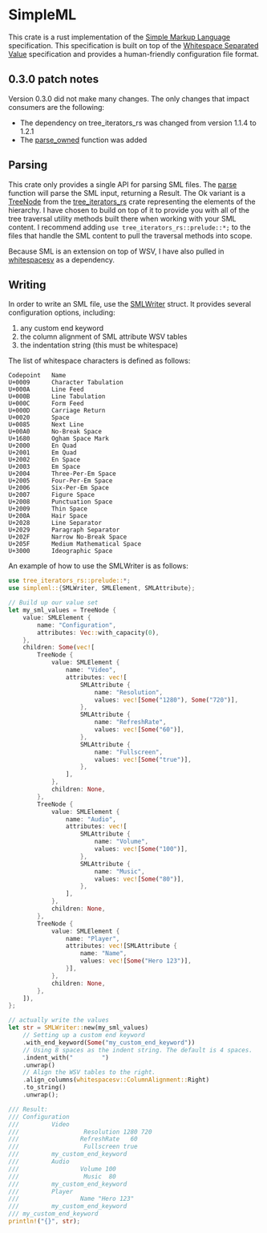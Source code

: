 # SimpleML

This crate is a rust implementation of the [Simple Markup Language](https://www.simpleml.com/) specification. This specification is built on top of the [Whitespace Separated Value](https://www.whitespacesv.com/) specification and provides a human-friendly configuration file format.


## 0.3.0 patch notes

Version 0.3.0 did not make many changes. The only changes that impact consumers are the following:
- The dependency on tree_iterators_rs was changed from version 1.1.4 to 1.2.1
- The [parse_owned](https://docs.rs/simpleml/0.2.2/simpleml/fn.parse_owned.html) function was added


## Parsing

This crate only provides a single API for parsing SML files. The [parse](https://docs.rs/simpleml/latest/simpleml/fn.parse.html) function will parse the SML input, returning a Result. The Ok variant is a [TreeNode](https://docs.rs/tree_iterators_rs/latest/tree_iterators_rs/prelude/struct.TreeNode.html) from the [tree_iterators_rs](https://crates.io/crates/tree_iterators_rs) crate representing the elements of the hierarchy. I have chosen to build on top of it to provide you with all of the tree traversal utility methods built there when working with your SML content. I recommend adding `use tree_iterators_rs::prelude::*;` to the files that handle the SML content to pull the traversal methods into scope.

Because SML is an extension on top of WSV, I have also pulled in [whitespacesv](https://crates.io/crates/whitespacesv) as a dependency.


## Writing

In order to write an SML file, use the [SMLWriter](https://docs.rs/simpleml/latest/simpleml/struct.SMLWriter.html) struct. It provides several configuration options, including:
1. any custom end keyword
2. the column alignment of SML attribute WSV tables
3. the indentation string (this must be whitespace)

The list of whitespace characters is defined as follows:
```text
Codepoint 	Name
U+0009 	    Character Tabulation
U+000A 	    Line Feed
U+000B 	    Line Tabulation
U+000C 	    Form Feed
U+000D 	    Carriage Return
U+0020 	    Space
U+0085 	    Next Line
U+00A0 	    No-Break Space
U+1680 	    Ogham Space Mark
U+2000 	    En Quad
U+2001 	    Em Quad
U+2002 	    En Space
U+2003 	    Em Space
U+2004 	    Three-Per-Em Space
U+2005 	    Four-Per-Em Space
U+2006 	    Six-Per-Em Space
U+2007 	    Figure Space
U+2008 	    Punctuation Space
U+2009 	    Thin Space
U+200A 	    Hair Space
U+2028 	    Line Separator
U+2029 	    Paragraph Separator
U+202F 	    Narrow No-Break Space
U+205F 	    Medium Mathematical Space
U+3000 	    Ideographic Space
```

An example of how to use the SMLWriter is as follows:
```rust
use tree_iterators_rs::prelude::*;
use simpleml::{SMLWriter, SMLElement, SMLAttribute};

// Build up our value set
let my_sml_values = TreeNode {
    value: SMLElement {
        name: "Configuration",
        attributes: Vec::with_capacity(0),
    },
    children: Some(vec![
        TreeNode {
            value: SMLElement {
                name: "Video",
                attributes: vec![
                    SMLAttribute {
                        name: "Resolution",
                        values: vec![Some("1280"), Some("720")],
                    },
                    SMLAttribute {
                        name: "RefreshRate",
                        values: vec![Some("60")],
                    },
                    SMLAttribute {
                        name: "Fullscreen",
                        values: vec![Some("true")],
                    },
                ],
            },
            children: None,
        },
        TreeNode {
            value: SMLElement {
                name: "Audio",
                attributes: vec![
                    SMLAttribute {
                        name: "Volume",
                        values: vec![Some("100")],
                    },
                    SMLAttribute {
                        name: "Music",
                        values: vec![Some("80")],
                    },
                ],
            },
            children: None,
        },
        TreeNode {
            value: SMLElement {
                name: "Player",
                attributes: vec![SMLAttribute {
                    name: "Name",
                    values: vec![Some("Hero 123")],
                }],
            },
            children: None,
        },
    ]),
};

// actually write the values
let str = SMLWriter::new(my_sml_values)
    // Setting up a custom end keyword
    .with_end_keyword(Some("my_custom_end_keyword"))
    // Using 8 spaces as the indent string. The default is 4 spaces.
    .indent_with("        ")
    .unwrap()
    // Align the WSV tables to the right.
    .align_columns(whitespacesv::ColumnAlignment::Right)
    .to_string()
    .unwrap();

/// Result:
/// Configuration
///         Video
///                  Resolution 1280 720
///                 RefreshRate   60
///                  Fullscreen true
///         my_custom_end_keyword
///         Audio
///                 Volume 100
///                  Music  80
///         my_custom_end_keyword
///         Player
///                 Name "Hero 123"
///         my_custom_end_keyword
/// my_custom_end_keyword
println!("{}", str);
```